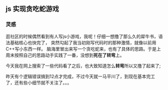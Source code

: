 ## js 实现贪吃蛇游戏

### 灵感
  逛社区的时候偶然看到有人写js小游戏，我呢！仔细一想撸了那么久的犀牛书，语法基础核心也快完了，
  突然勾起了我当初刚写代码时的那种激情，就像以前用C++写小东西一样。
  脑海里冒出来写一个贪吃蛇来，也有了具体的思路。于是上周末按照自己的思路动手实践了一番，没想到**死在了转弯**上。

  今天我在网上搜索了一些代码看了之后，也大致知道怎么**转弯**所以又撸了起来了;

  昨天有个逻辑错误搞到12点才完成，不过今天就一马平川了，到现在基本完工了，还有些小细节就不关注了。。。